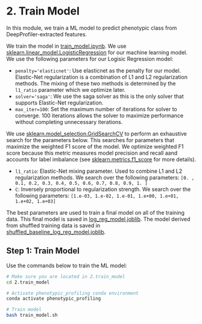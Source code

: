 # 2. Train Model

In this module, we train a ML model to predict phenotypic class from DeepProfiler-extracted features.

We train the model in [train_model.ipynb](1.train_model.ipynb).
We use [sklearn.linear_model.LogisticRegression](https://scikit-learn.org/stable/modules/generated/sklearn.linear_model.LogisticRegression.html) for our machine learning model.
We use the following parameters for our Logisic Regression model:

- `penalty='elasticnet'`: Use elasticnet as the penalty for our model.
Elastic-Net regularization is a combination of L1 and L2 regularization methods.
The mixing of these two methods is determined by the `l1_ratio` parameter which we optimize later.
- `solver='saga'`: We use the saga solver as this is the only solver that supports Elastic-Net regularization.
- `max_iter=100`: Set the maximum number of iterations for solver to converge. 100 iterations allows the solver to maximize performance without completing unnecessary iterations.

We use [sklearn.model_selection.GridSearchCV](https://scikit-learn.org/stable/modules/generated/sklearn.model_selection.GridSearchCV.html#sklearn.model_selection.GridSearchCV) to perform an exhaustive search for the parameters below. This searches for parameters that maximize the weighted F1 score of the model. We optimize weighted F1 score because this metric measures model precision and recall aand accounts for label imbalance (see [sklearn.metrics.f1_score](https://scikit-learn.org/stable/modules/generated/sklearn.metrics.f1_score.html) for more details).

- `l1_ratio`: Elastic-Net mixing parameter.
Used to combine L1 and L2 regularization methods.
We search over the following parameters: `[0. , 0.1, 0.2, 0.3, 0.4, 0.5, 0.6, 0.7, 0.8, 0.9, 1. ]`
- `C`: Inversely proportional to regularization strength.
We search over the following parameters: `[1.e-03, 1.e-02, 1.e-01, 1.e+00, 1.e+01, 1.e+02, 1.e+03]`

The best parameters are used to train a final model on all of the training data.
This final model is saved in [log_reg_model.joblib](models/log_reg_model.joblib).
The model derived from shuffled training data is saved in [shuffled_baseline_log_reg_model.joblib](models/shuffled_baseline_log_reg_model.joblib).

## Step 1: Train Model

Use the commands below to train the ML model:

```sh
# Make sure you are located in 2.train_model
cd 2.train_model

# Activate phenotypic_profiling conda environment
conda activate phenotypic_profiling

# Train model
bash train_model.sh
```
